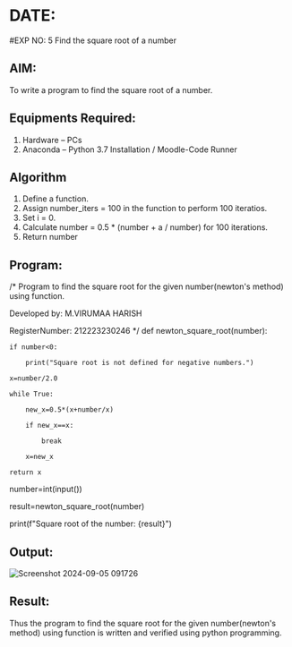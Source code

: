 # DATE:
#EXP NO: 5 Find the square root of a number
## AIM:
To write a program to find the square root of a number.

## Equipments Required:
1. Hardware – PCs
2. Anaconda – Python 3.7 Installation / Moodle-Code Runner

## Algorithm
1. Define a function.
2. Assign number_iters = 100 in the function to perform 100 iteratios.
3. Set i = 0.
4. Calculate  number = 0.5 * (number + a / number) for 100 iterations.
5. Return number

## Program:
/*
Program to find the square root for the given number(newton's method) using function.

Developed by: M.VIRUMAA HARISH

RegisterNumber: 212223230246
*/
def newton_square_root(number):
    
    if number<0:
        
        print("Square root is not defined for negative numbers.")
   
    x=number/2.0
    
    while True:
        
        new_x=0.5*(x+number/x)
      
        if new_x==x:
            
            break
       
        x=new_x
    
    return x

number=int(input())

result=newton_square_root(number)

print(f"Square root of the number: {result}")

## Output:

![Screenshot 2024-09-05 091726](https://github.com/user-attachments/assets/f48dcd04-b768-44f3-9e19-3fafa65f034a)





## Result:
Thus the program to find the square root for the given number(newton's method) using function is written and verified using python programming.
